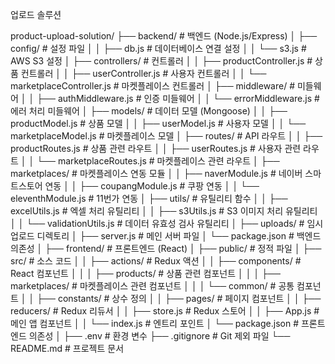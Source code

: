 업로드 솔루션

product-upload-solution/
├── backend/                    # 백엔드 (Node.js/Express)
│   ├── config/                 # 설정 파일
│   │   ├── db.js               # 데이터베이스 연결 설정
│   │   └── s3.js               # AWS S3 설정
│   ├── controllers/            # 컨트롤러
│   │   ├── productController.js  # 상품 컨트롤러
│   │   ├── userController.js   # 사용자 컨트롤러
│   │   └── marketplaceController.js  # 마켓플레이스 컨트롤러
│   ├── middleware/             # 미들웨어
│   │   ├── authMiddleware.js   # 인증 미들웨어
│   │   └── errorMiddleware.js  # 에러 처리 미들웨어
│   ├── models/                 # 데이터 모델 (Mongoose)
│   │   ├── productModel.js     # 상품 모델
│   │   ├── userModel.js        # 사용자 모델
│   │   └── marketplaceModel.js # 마켓플레이스 모델
│   ├── routes/                 # API 라우트
│   │   ├── productRoutes.js    # 상품 관련 라우트
│   │   ├── userRoutes.js       # 사용자 관련 라우트
│   │   └── marketplaceRoutes.js # 마켓플레이스 관련 라우트
│   ├── marketplaces/           # 마켓플레이스 연동 모듈
│   │   ├── naverModule.js      # 네이버 스마트스토어 연동
│   │   ├── coupangModule.js    # 쿠팡 연동
│   │   └── eleventhModule.js   # 11번가 연동
│   ├── utils/                  # 유틸리티 함수
│   │   ├── excelUtils.js       # 엑셀 처리 유틸리티
│   │   ├── s3Utils.js          # S3 이미지 처리 유틸리티
│   │   └── validationUtils.js  # 데이터 유효성 검사 유틸리티
│   ├── uploads/                # 임시 업로드 디렉토리
│   ├── server.js               # 메인 서버 파일
│   └── package.json            # 백엔드 의존성
│
├── frontend/                   # 프론트엔드 (React)
│   ├── public/                 # 정적 파일
│   ├── src/                    # 소스 코드
│   │   ├── actions/            # Redux 액션
│   │   ├── components/         # React 컴포넌트
│   │   │   ├── products/       # 상품 관련 컴포넌트
│   │   │   ├── marketplaces/   # 마켓플레이스 관련 컴포넌트
│   │   │   └── common/         # 공통 컴포넌트
│   │   ├── constants/          # 상수 정의
│   │   ├── pages/              # 페이지 컴포넌트
│   │   ├── reducers/           # Redux 리듀서
│   │   ├── store.js            # Redux 스토어
│   │   ├── App.js              # 메인 앱 컴포넌트
│   │   └── index.js            # 엔트리 포인트
│   └── package.json            # 프론트엔드 의존성
│
├── .env                        # 환경 변수
├── .gitignore                  # Git 제외 파일
└── README.md                   # 프로젝트 문서

